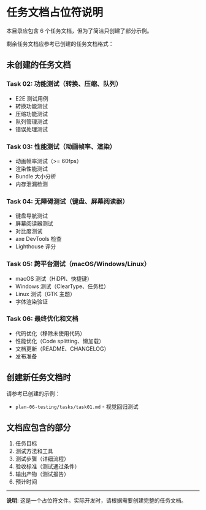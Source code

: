 # 任务文档占位符说明

本目录应包含 6 个任务文档，但为了简洁只创建了部分示例。

剩余任务文档应参考已创建的任务文档格式：

## 未创建的任务文档

### Task 02: 功能测试（转换、压缩、队列）
- E2E 测试用例
- 转换功能测试
- 压缩功能测试
- 队列管理测试
- 错误处理测试

### Task 03: 性能测试（动画帧率、渲染）
- 动画帧率测试（>= 60fps）
- 渲染性能测试
- Bundle 大小分析
- 内存泄漏检测

### Task 04: 无障碍测试（键盘、屏幕阅读器）
- 键盘导航测试
- 屏幕阅读器测试
- 对比度测试
- axe DevTools 检查
- Lighthouse 评分

### Task 05: 跨平台测试（macOS/Windows/Linux）
- macOS 测试（HiDPI、快捷键）
- Windows 测试（ClearType、任务栏）
- Linux 测试（GTK 主题）
- 字体渲染验证

### Task 06: 最终优化和文档
- 代码优化（移除未使用代码）
- 性能优化（Code splitting、懒加载）
- 文档更新（README、CHANGELOG）
- 发布准备

## 创建新任务文档时

请参考已创建的示例：
- `plan-06-testing/tasks/task01.md` - 视觉回归测试

## 文档应包含的部分

1. 任务目标
2. 测试方法和工具
3. 测试步骤（详细流程）
4. 验收标准（测试通过条件）
5. 输出产物（测试报告）
6. 预计时间

---

**说明**: 这是一个占位符文件。实际开发时，请根据需要创建完整的任务文档。
